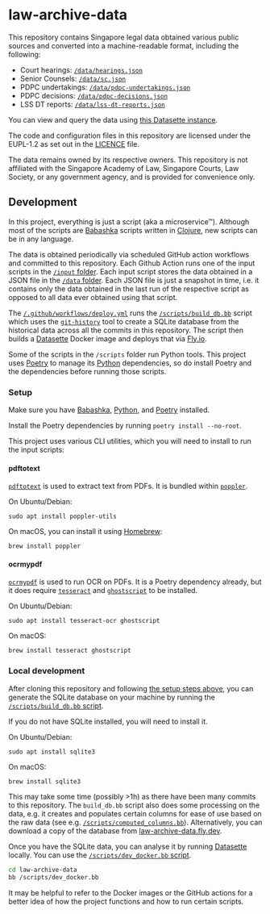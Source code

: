 # law-archive-data

This repository contains Singapore legal data obtained various public sources and converted into a machine-readable format, including the following:

- Court hearings: [`/data/hearings.json`](./data/hearings.json)
- Senior Counsels: [`/data/sc.json`](./data/sc.json)
- PDPC undertakings: [`/data/pdpc-undertakings.json`](./data/pdpc-undertakings.json)
- PDPC decisions: [`/data/pdpc-decisions.json`](./data/pdpc-decisions.json)
- LSS DT reports: [`/data/lss-dt-reports.json`](./data/lss-dt-reports.json)

You can view and query the data using [this Datasette instance](https://law-archive-data.fly.dev/data).

The code and configuration files in this repository are licensed under the EUPL-1.2 as set out in the [LICENCE](./LICENCE) file.

The data remains owned by its respective owners. This repository is not affiliated with the Singapore Academy of Law, Singapore Courts, Law Society, or any government agency, and is provided for convenience only.

## Development

In this project, everything is just a script (aka a microservice™). Although most of the scripts are [Babashka](https://github.com/babashka/babashka) scripts written in [Clojure](https://clojure.org/), new scripts can be in any language. 

The data is obtained periodically via scheduled GitHub action workflows and committed to this repository. Each Github Action runs one of the input scripts in the [`/input` folder](./input/). Each input script stores the data obtained in a JSON file in the [`/data` folder](./data/). Each JSON file is just a snapshot in time, i.e. it contains only the data obtained in the last run of the respective script as opposed to all data ever obtained using that script. 

The [`/.github/workflows/deploy.yml`](./.github/workflows/deploy.yml) runs the [`/scripts/build_db.bb`](./scripts/build_db.bb) script which uses the [`git-history`](https://github.com/simonw/git-history) tool to create a SQLite database from the historical data across all the commits in this repository. The script then builds a [Datasette](https://datasette.io/) Docker image and deploys that via [Fly.io](https://fly.io/).

Some of the scripts in the `/scripts` folder run Python tools. This project uses [Poetry](https://github.com/babashka/babashka) to manage its [Python](https://www.python.org/) dependencies, so do install Poetry and the dependencies before running those scripts. 

### Setup

Make sure you have [Babashka]((https://github.com/babashka/babashka)), [Python](https://www.python.org/), and [Poetry](https://github.com/babashka/babashka) installed.

Install the Poetry dependencies by running `poetry install --no-root`. 

This project uses various CLI utilities, which you will need to install to run the input scripts:

#### pdftotext

[`pdftotext`](https://manpages.ubuntu.com/manpages/lunar/en/man1/pdftotext.1.html) is used to extract text from PDFs. It is bundled within [`poppler`](https://en.wikipedia.org/wiki/Poppler_(software)).

On Ubuntu/Debian:

```
sudo apt install poppler-utils
```

On macOS, you can install it using [Homebrew](https://formulae.brew.sh/formula/poppler):

```
brew install poppler
```

#### ocrmypdf

[`ocrmypdf`](https://ocrmypdf.readthedocs.io/en/latest/) is used to run OCR on PDFs. It is a Poetry dependency already, but it does require [`tesseract`](https://github.com/tesseract-ocr/tesseract) and [`ghostscript`](https://www.ghostscript.com/) to be installed.

On Ubuntu/Debian:

```
sudo apt install tesseract-ocr ghostscript
```

On macOS:

```
brew install tesseract ghostscript
```


### Local development

After cloning this repository and following [the setup steps above](#setup), you can generate the SQLite database on your machine by running the [`/scripts/build_db.bb` script](./scripts/build_db.bb).

If you do not have SQLite installed, you will need to install it.

On Ubuntu/Debian:

```
sudo apt install sqlite3
```

On macOS:

```
brew install sqlite3
```


This may take some time (possibly >1h) as there have been many commits to this repository. The `build_db.bb` script also does some processing on the data, e.g. it creates and populates certain columns for ease of use based on the raw data (see e.g. [`/scripts/computed_columns.bb`](./scripts/computed_columns.bb)). Alternatively, you can download a copy of the database from [law-archive-data.fly.dev](https://law-archive-data.fly.dev).

Once you have the SQLite data, you can analyse it by running [Datasette](https://datasette.io/) locally. You can use the [`/scripts/dev_docker.bb` script](./scripts/dev_docker.bb). 

```bash
cd law-archive-data
bb /scripts/dev_docker.bb
```

It may be helpful to refer to the Docker images or the GitHub actions for a better idea of how the project functions and how to run certain scripts.
